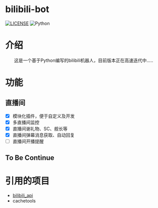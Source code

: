 # bilibili-bot

 [![LICENSE](https://img.shields.io/badge/LICENSE-GPL%20v3-red)](https://github.com/L-Trump/bilibili-bot/tree/master/LICENSE) ![Python](https://img.shields.io/badge/Python-3.x-blue)


# 介绍

　　这是一个基于Python编写的bilibili机器人，目前版本正在高速迭代中.....
  
# 功能

## 直播间

- [x] 模块化插件，便于自定义及开发
- [x] 多直播间监控
- [x] 直播间谢礼物、SC、舰长等
- [x] 直播间弹幕消息获取、自动回复
- [ ] 直播间开播提醒

## To Be Continue

# 引用的项目

- [bilibili_api](https://github.com/Passkou/bilibili_api)
- cachetools